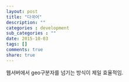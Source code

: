 ```yaml
---
layout: post
title: "다국어"
description: ""
categories : development
sub_categories : ""
date: 2015-10-03
tags: []
comments: true
share: true
---
```


웹서버에서 geo구분자를 넘기는 방식이 제일 효율적임.

